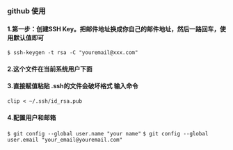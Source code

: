 ### github 使用
#### 1.第一步：创建SSH Key。把邮件地址换成你自己的邮件地址，然后一路回车，使用默认值即可
`$ ssh-keygen -t rsa -C "youremail@xxx.com"`
#### 2.这个文件在当前系统用户下面
#### 3.直接赋值粘贴 .ssh的文件会破坏格式 输入命令
`clip < ~/.ssh/id_rsa.pub`
#### 4.配置用户和邮箱
`$ git config --global user.name "your name"`
`$ git config --global user.email "your_email@youremail.com"`